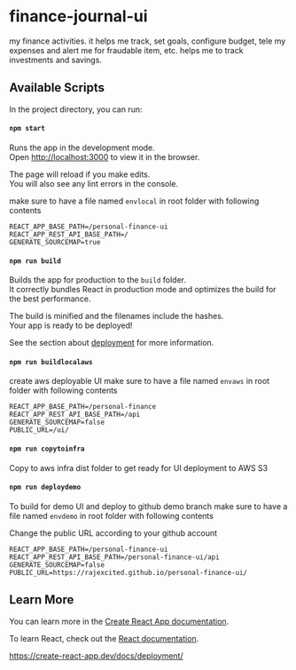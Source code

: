# finance-journal-ui

my finance activities. it helps me track, set goals, configure budget, tele my expenses and alert me for fraudable item, etc. helps me to track investments and savings.

## Available Scripts

In the project directory, you can run:

#### `npm start`

Runs the app in the development mode.\
Open [http://localhost:3000](http://localhost:3000) to view it in the browser.

The page will reload if you make edits.\
You will also see any lint errors in the console.

make sure to have a file named `envlocal` in root folder with following contents

```properties
REACT_APP_BASE_PATH=/personal-finance-ui
REACT_APP_REST_API_BASE_PATH=/
GENERATE_SOURCEMAP=true
```

#### `npm run build`

Builds the app for production to the `build` folder.\
It correctly bundles React in production mode and optimizes the build for the best performance.

The build is minified and the filenames include the hashes.\
Your app is ready to be deployed!

See the section about [deployment](https://facebook.github.io/create-react-app/docs/deployment) for more information.

#### `npm run buildlocalaws`

create aws deployable UI
make sure to have a file named `envaws` in root folder with following contents

```properties
REACT_APP_BASE_PATH=/personal-finance
REACT_APP_REST_API_BASE_PATH=/api
GENERATE_SOURCEMAP=false
PUBLIC_URL=/ui/
```

#### `npm run copytoinfra`

Copy to aws infra dist folder to get ready for UI deployment to AWS S3

#### `npm run deploydemo`

To build for demo UI and deploy to github demo branch
make sure to have a file named `envdemo` in root folder with following contents

Change the public URL according to your github account

```properties
REACT_APP_BASE_PATH=/personal-finance-ui
REACT_APP_REST_API_BASE_PATH=/personal-finance-ui/api
GENERATE_SOURCEMAP=false
PUBLIC_URL=https://rajexcited.github.io/personal-finance-ui/
```

## Learn More

You can learn more in the [Create React App documentation](https://facebook.github.io/create-react-app/docs/getting-started).

To learn React, check out the [React documentation](https://reactjs.org/).

https://create-react-app.dev/docs/deployment/
